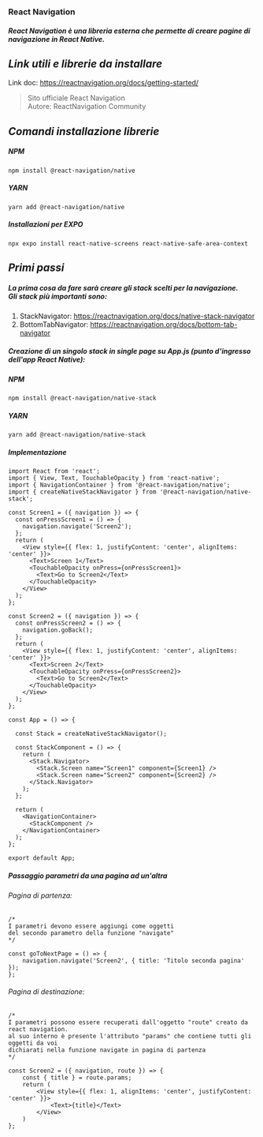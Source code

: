 ### React Navigation

##### React Navigation è una libreria esterna che permette di creare pagine di navigazione in React Native.

## *Link utili e librerie da installare*<br/>
Link doc: https://reactnavigation.org/docs/getting-started/
> Sito ufficiale React Navigation<br/>
> Autore: ReactNavigation Community
## *Comandi installazione librerie*<br/>
##### NPM
```
npm install @react-navigation/native
```
##### YARN
```
yarn add @react-navigation/native
```
##### Installazioni per EXPO
```
npx expo install react-native-screens react-native-safe-area-context
```

## *Primi passi*<br/>
##### La prima cosa da fare sarà creare gli stack scelti per la navigazione.<br />Gli stack più importanti sono:
1. StackNavigator: https://reactnavigation.org/docs/native-stack-navigator
1. BottomTabNavigator: https://reactnavigation.org/docs/bottom-tab-navigator

##### Creazione di un singolo stack in single page su App.js (punto d'ingresso dell'app React Native):
##### NPM
```
npm install @react-navigation/native-stack
```
##### YARN
```
yarn add @react-navigation/native-stack 
```
##### Implementazione
```
import React from 'react';
import { View, Text, TouchableOpacity } from 'react-native';
import { NavigationContainer } from '@react-navigation/native';
import { createNativeStackNavigator } from '@react-navigation/native-stack';

const Screen1 = ({ navigation }) => {
  const onPressScreen1 = () => {
    navigation.navigate('Screen2');
  };
  return (
    <View style={{ flex: 1, justifyContent: 'center', alignItems: 'center' }}>
      <Text>Screen 1</Text>
      <TouchableOpacity onPress={onPressScreen1}>
        <Text>Go to Screen2</Text>
      </TouchableOpacity>
    </View>
  );
};

const Screen2 = ({ navigation }) => {
  const onPressScreen2 = () => {
    navigation.goBack();
  };
  return (
    <View style={{ flex: 1, justifyContent: 'center', alignItems: 'center' }}>
      <Text>Screen 2</Text>
      <TouchableOpacity onPress={onPressScreen2}>
        <Text>Go to Screen2</Text>
      </TouchableOpacity>
    </View>
  );
};

const App = () => {

  const Stack = createNativeStackNavigator();

  const StackComponent = () => {
    return (
      <Stack.Navigator>
        <Stack.Screen name="Screen1" component={Screen1} />
        <Stack.Screen name="Screen2" component={Screen2} />
      </Stack.Navigator>
    );
  };

  return (
    <NavigationContainer>
      <StackComponent />
    </NavigationContainer>
  );
};

export default App;
```
##### Passaggio parametri da una pagina ad un'altra<br/>
###### Pagina di partenza:
```
/*
I parametri devono essere aggiungi come oggetti
del secondo parametro della funzione "navigate"
*/

const goToNextPage = () => {
    navigation.navigate('Screen2', { title: 'Titolo seconda pagina' });
};
```
###### Pagina di destinazione:
```
/*
I parametri possono essere recuperati dall'oggetto "route" creato da react navigation.
al suo interno è presente l'attributo "params" che contiene tutti gli oggetti da voi
dichiarati nella funzione navigate in pagina di partenza
*/

const Screen2 = ({ navigation, route }) => {
    const { title } = route.params;
    return (
        <View style={{ flex: 1, alignItems: 'center', justifyContent: 'center' }}>
            <Text>{title}</Text>
        </View>
    )
};
```
